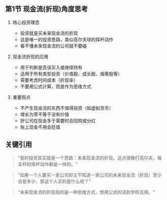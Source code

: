 ## 第1节 现金流(折现)角度思考

1. 核心投资理念
   - 投资就是买未来现金流的折现
   - 这是唯一的投资思路，类似高尔夫球的挥杆动作
   - 看不懂未来现金流的公司就不要碰

2. 现金流折现的应用
   - 用于判断是否该买入或继续持有
   - 适用于所有类型投资（价值股、成长股、烟蒂股等）
   - 需要考虑时间成本（折现率）
   - 不要用公式计算，而是作为思维方式

3. 重要观点
   - 不产生现金流的东西不值得投资（如虚拟货币）
   - 增长为零不等于没有价值
   - 好公司在现金多于需要时会回购或分红
   - 账上现金不用会贬值

## 关键引用
> "我的投资其实就是一个思路：未来现金流的折现。这点很像打高尔夫，每支杆的挥杆动作都是一样的。"

> "如果一个人要买一家公司却又不知道一家公司的未来现金流（折现）至少会是多少，那这个人买的是什么呢？"

> "未来现金流的折现指的是一种思维方式，想用公式的请到学校去用。"
